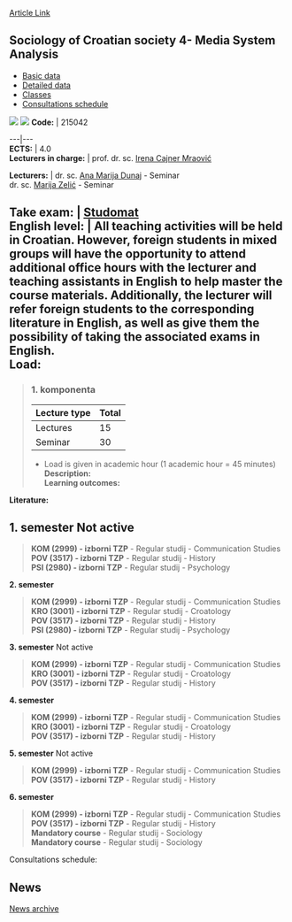 [Article Link](https://www.fhs.hr/en/course/socs4cms)

## Sociology of Croatian society 4- Media System Analysis
  * [Basic data](https://www.fhs.hr/en/course/socs4cms#v1id-523834_675002_1_0 "Basic data")
  * [Detailed data](https://www.fhs.hr/en/course/socs4cms#v1id-523834_675002_1_1 "Detailed data")
  * [Classes](https://www.fhs.hr/en/course/socs4cms#v1id-523834_675002_1_2 "Classes")
  * [Consultations schedule](https://www.fhs.hr/en/course/socs4cms#v1id-523834_675002_1_3 "Consultations schedule")


[![](https://www.fhs.hr/img/flags/gif/hr.gif)](https://www.fhs.hr/predmet/shd4hms) [![](https://www.fhs.hr/img/flags/gif/gb.gif)](https://www.fhs.hr/en/course/socs4cms)
**Code:** |  215042  
  
---|---  
**ECTS:** |  4.0   
**Lecturers in charge:** |  prof. dr. sc. [Irena Cajner Mraović](https://www.fhs.hr/staff/irena.cajner_mraovic)   
  
**Lecturers:** |  dr. sc. [Ana Marija Dunaj](https://www.fhs.hr/djelatnik/ana_marija.dunaj) - Seminar  
dr. sc. [Marija Zelić](https://www.fhs.hr/djelatnik/marija.zelic) - Seminar  
  
**Take exam:** |  [Studomat](http://www.isvu.hr/studomat)  
**English level:** |  All teaching activities will be held in Croatian. However, foreign students in mixed groups will have the opportunity to attend additional office hours with the lecturer and teaching assistants in English to help master the course materials. Additionally, the lecturer will refer foreign students to the corresponding literature in English, as well as give them the possibility of taking the associated exams in English.   
**Load:**  
---  
> ### 1. komponenta
> | Lecture type | Total  
> ---|---  
> Lectures | 15  
> Seminar | 30  
> * Load is given in academic hour (1 academic hour = 45 minutes)   
**Description:**  
> **Learning outcomes:**  

  
**Literature:**  

  
**1. semester** Not active  
---  
> **KOM (2999) - izborni TZP** - Regular studij - Communication Studies  
>  **POV (3517) - izborni TZP** - Regular studij - History  
>  **PSI (2980) - izborni TZP** - Regular studij - Psychology  
>   
  
**2. semester**  
> **KOM (2999) - izborni TZP** - Regular studij - Communication Studies  
>  **KRO (3001) - izborni TZP** - Regular studij - Croatology  
>  **POV (3517) - izborni TZP** - Regular studij - History  
>  **PSI (2980) - izborni TZP** - Regular studij - Psychology  
>   
  
**3. semester** Not active  
> **KOM (2999) - izborni TZP** - Regular studij - Communication Studies  
>  **KRO (3001) - izborni TZP** - Regular studij - Croatology  
>  **POV (3517) - izborni TZP** - Regular studij - History  
>   
  
**4. semester**  
> **KOM (2999) - izborni TZP** - Regular studij - Communication Studies  
>  **KRO (3001) - izborni TZP** - Regular studij - Croatology  
>  **POV (3517) - izborni TZP** - Regular studij - History  
>   
  
**5. semester** Not active  
> **KOM (2999) - izborni TZP** - Regular studij - Communication Studies  
>  **POV (3517) - izborni TZP** - Regular studij - History  
>   
  
**6. semester**  
> **KOM (2999) - izborni TZP** - Regular studij - Communication Studies  
>  **POV (3517) - izborni TZP** - Regular studij - History  
>  **Mandatory course** - Regular studij - Sociology  
>  **Mandatory course** - Regular studij - Sociology  
>   
Consultations schedule: 


## News
[News archive](https://www.fhs.hr/en/course/socs4cms?@=21ckz#news_118731 "News archive")
